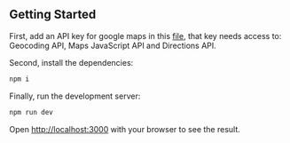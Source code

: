 ## Getting Started

First, add an API key for google maps in this [file](https://github.com/dnm95/urbv-front-test/blob/master/config/index.js), that key needs access to: Geocoding API, Maps JavaScript API and Directions API.

Second, install the dependencies:

```bash
npm i
```

Finally, run the development server:

```bash
npm run dev
```

Open [http://localhost:3000](http://localhost:3000) with your browser to see the result.
